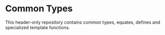 # Common Types

This header-only repository contains common types, equates, defines and 
specialized template functions. 